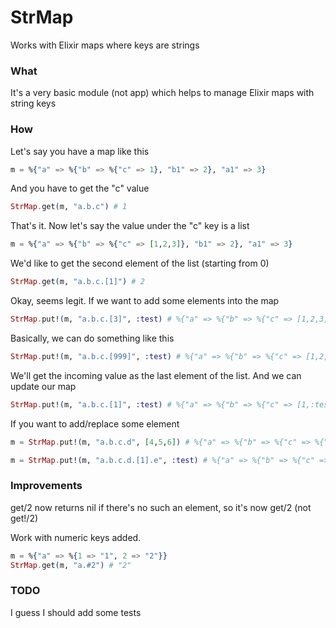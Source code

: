 # StrMap
Works with Elixir maps where keys are strings
### What
It's a very basic module (not app) which helps to manage Elixir maps with string keys
### How
Let's say you have a map like this
```elixir
m = %{"a" => %{"b" => %{"c" => 1}, "b1" => 2}, "a1" => 3}
```
And you have to get the "c" value
```elixir
StrMap.get(m, "a.b.c") # 1
```
That's it.
Now let's say the value under the "c" key is a list
```elixir
m = %{"a" => %{"b" => %{"c" => [1,2,3]}, "b1" => 2}, "a1" => 3}
```
We'd like to get the second element of the list (starting from 0)
```elixir
StrMap.get(m, "a.b.c.[1]") # 2
```
Okay, seems legit.
If we want to add some elements into the map
```elixir
StrMap.put!(m, "a.b.c.[3]", :test) # %{"a" => %{"b" => %{"c" => [1,2,3,:test]}, "b1" => 2}, "a1" => 3}
```
Basically, we can do something like this
```elixir
StrMap.put!(m, "a.b.c.[999]", :test) # %{"a" => %{"b" => %{"c" => [1,2,3,:test]}, "b1" => 2}, "a1" => 3}
```
We'll get the incoming value as the last element of the list.
And we can update our map
```elixir
StrMap.put!(m, "a.b.c.[1]", :test) # %{"a" => %{"b" => %{"c" => [1,:test,3]}, "b1" => 2}, "a1" => 3}
```
If you want to add/replace some element
```elixir
m = StrMap.put!(m, "a.b.c.d", [4,5,6]) # %{"a" => %{"b" => %{"c" => %{"d" => [4, 5, 6]}}, "b1" => 2}, "a1" => 3}

m = StrMap.put!(m, "a.b.c.d.[1].e", :test) # %{"a" => %{"b" => %{"c" => %{"d" => [4, %{"e" => :test}, 6]}}, "b1" => 2},"a1" => 3}
```

### Improvements
get/2 now returns nil if there's no such an element, so it's now get/2 (not get!/2)

Work with numeric keys added.
```elixir
m = %{"a" => %{1 => "1", 2 => "2"}}
StrMap.get(m, "a.#2") # "2"
```

### TODO
I guess I should add some tests
